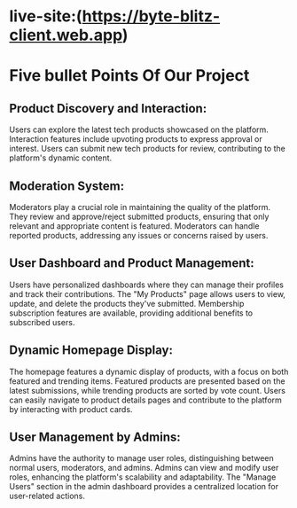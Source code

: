 # live-site:(https://byte-blitz-client.web.app)
# Five bullet Points Of Our Project
## Product Discovery and Interaction:
Users can explore the latest tech products showcased on the platform.
Interaction features include upvoting products to express approval or interest.
Users can submit new tech products for review, contributing to the platform's dynamic content.
## Moderation System:
Moderators play a crucial role in maintaining the quality of the platform.
They review and approve/reject submitted products, ensuring that only relevant and appropriate content is featured.
Moderators can handle reported products, addressing any issues or concerns raised by users.
## User Dashboard and Product Management:
Users have personalized dashboards where they can manage their profiles and track their contributions.
The "My Products" page allows users to view, update, and delete the products they've submitted.
Membership subscription features are available, providing additional benefits to subscribed users.
## Dynamic Homepage Display:
The homepage features a dynamic display of products, with a focus on both featured and trending items.
Featured products are presented based on the latest submissions, while trending products are sorted by vote count.
Users can easily navigate to product details pages and contribute to the platform by interacting with product cards.
## User Management by Admins:
Admins have the authority to manage user roles, distinguishing between normal users, moderators, and admins.
Admins can view and modify user roles, enhancing the platform's scalability and adaptability.
The "Manage Users" section in the admin dashboard provides a centralized location for user-related actions.






